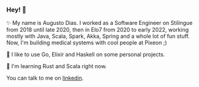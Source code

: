 ### Hey! :rocket:

✨ My name is Augusto Dias. I worked as a Software Engineer on Stilingue from 2018 until late 2020, then in Elo7 from 2020 to early 2022, working mostly with Java, Scala, Spark, Akka, Spring and a whole lot of fun stuff. Now, I'm building medical systems with cool people at Pixeon ;)

🔭 I like to use Go, Elixir and Haskell on some personal projects. 

🌱 I'm learning Rust and Scala right now.

You can talk to me on [linkedin](https://linkedin.com/in/dias-augusto).
